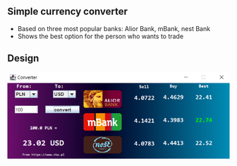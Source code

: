 ## Simple currency converter 
 - Based on three most popular banks: Alior Bank, mBank, nest Bank
 - Shows the best option for the person who wants to trade

## Design
![alt text](https://github.com/ojcio19/CurrencyCalculator/blob/main/design.png?raw=true)
